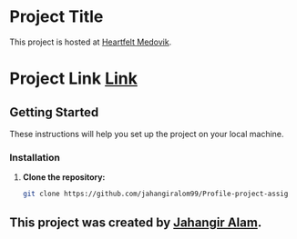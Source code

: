 # Project Title

This project is hosted at [Heartfelt Medovik](https://heartfelt-medovik-ceea4b.netlify.app/).

# Project Link [Link](https://profile-project-assig.vercel.app/)

## Getting Started

These instructions will help you set up the project on your local machine.


### Installation

1. **Clone the repository:**

   ```bash
   git clone https://github.com/jahangiralom99/Profile-project-assig

## This project was created by [Jahangir Alam](https://www.linkedin.com/in/jahangiralom99/).
